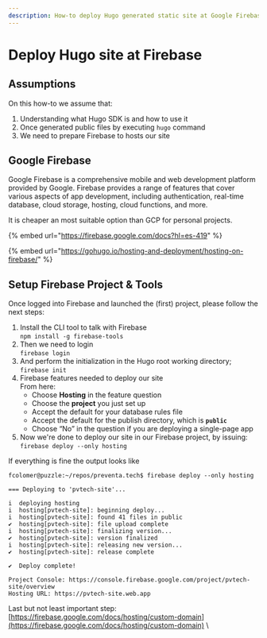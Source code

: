 ```yaml
---
description: How-to deploy Hugo generated static site at Google Firebase service
---
```


# Deploy Hugo site at Firebase

## Assumptions

On this how-to we assume that:

1. Understanding what Hugo SDK is and how to use it
2. Once generated public files by executing `hugo` command
3. We need to prepare Firebase to hosts our site

## Google Firebase&#x20;

Google Firebase is a comprehensive mobile and web development platform provided by Google. Firebase provides a range of features that cover various aspects of app development, including authentication, real-time database, cloud storage, hosting, cloud functions, and more.

It is cheaper an most suitable option than GCP for personal projects.

{% embed url="https://firebase.google.com/docs?hl=es-419" %}

{% embed url="https://gohugo.io/hosting-and-deployment/hosting-on-firebase/" %}

## Setup Firebase Project & Tools

Once logged into Firebase and launched the (first) project, please follow the next steps:

1. Install the CLI tool to talk with Firebase\
   `npm install -g firebase-tools`
2. Then we need to login\
   `firebase login`
3. And perform the initialization in the Hugo root working directory;\
   `firebase init`
4. Firebase features needed to deploy our site\
   From here:
   * Choose **Hosting** in the feature question
   * Choose the **project** you just set up
   * Accept the default for your database rules file
   * Accept the default for the publish directory, which is **`public`**
   * Choose “No” in the question if you are deploying a single-page app
5. Now we're done to deploy our site in our Firebase project, by issuing:\
   `firebase deploy --only hosting`

If everything is fine the output looks like

```
fcolomer@puzzle:~/repos/preventa.tech$ firebase deploy --only hosting

=== Deploying to 'pvtech-site'...

i  deploying hosting
i  hosting[pvtech-site]: beginning deploy...
i  hosting[pvtech-site]: found 41 files in public
✔  hosting[pvtech-site]: file upload complete
i  hosting[pvtech-site]: finalizing version...
✔  hosting[pvtech-site]: version finalized
i  hosting[pvtech-site]: releasing new version...
✔  hosting[pvtech-site]: release complete

✔  Deploy complete!

Project Console: https://console.firebase.google.com/project/pvtech-site/overview
Hosting URL: https://pvtech-site.web.app
```

Last but not least important step:\
[https://firebase.google.com/docs/hosting/custom-domain](https://firebase.google.com/docs/hosting/custom-domain) \
